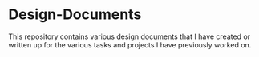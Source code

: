 # Design-Documents
This repository contains various design documents that I have created or written up for the various tasks and projects I have previously worked on.
